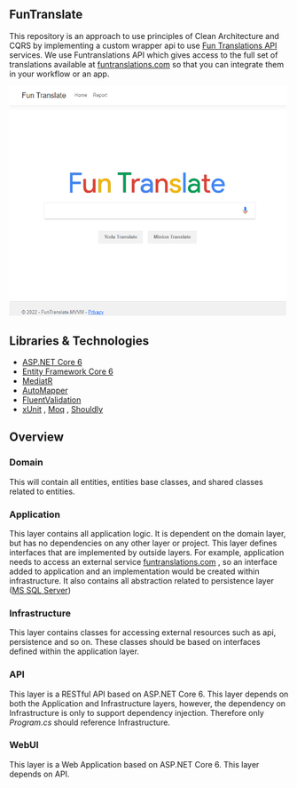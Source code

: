 ## FunTranslate

This repository is an approach to use principles of Clean Architecture and CQRS by implementing a custom wrapper api to use [Fun Translations API](https://funtranslations.com/) services.
We use Funtranslations API which gives access to the full set of translations available at [funtranslations.com](https://funtranslations.com/) so that you can integrate them in your workflow or an app.

<img src="funtranslate.png" width="500"/>

## Libraries & Technologies
- [ASP.NET Core 6](https://docs.microsoft.com/en-us/aspnet/core/introduction-to-aspnet-core?view=aspnetcore-6.0)
- [Entity Framework Core 6](https://docs.microsoft.com/en-us/ef/core/)
- [MediatR](https://github.com/jbogard/MediatR)
- [AutoMapper](https://automapper.org/)
- [FluentValidation](https://fluentvalidation.net/)
- [xUnit](https://github.com/xunit/xunit) , [Moq](https://github.com/moq) , [Shouldly](https://github.com/shouldly/shouldly)

## Overview

### Domain

This will contain all entities, entities base classes, and shared classes related to entities.

### Application

This layer contains all application logic. It is dependent on the domain layer, but has no dependencies on any other layer or project. This layer defines interfaces that are implemented by outside layers. For example, application needs to access an external service [funtranslations.com](https://funtranslations.com/) , so an interface added to application and an implementation would be created within infrastructure. It also contains all abstraction related to persistence layer ([MS SQL Server](https://www.microsoft.com/en-us/sql-server/sql-server-downloads))

### Infrastructure

This layer contains classes for accessing external resources such as api, persistence and so on. These classes should be based on interfaces defined within the application layer.

### API
This layer is a RESTful API based on ASP.NET Core 6. This layer depends on both the Application and Infrastructure layers, however, the dependency on Infrastructure is only to support dependency injection. Therefore only *Program.cs* should reference Infrastructure.

### WebUI

This layer is a Web Application based on ASP.NET Core 6. This layer depends on API.
